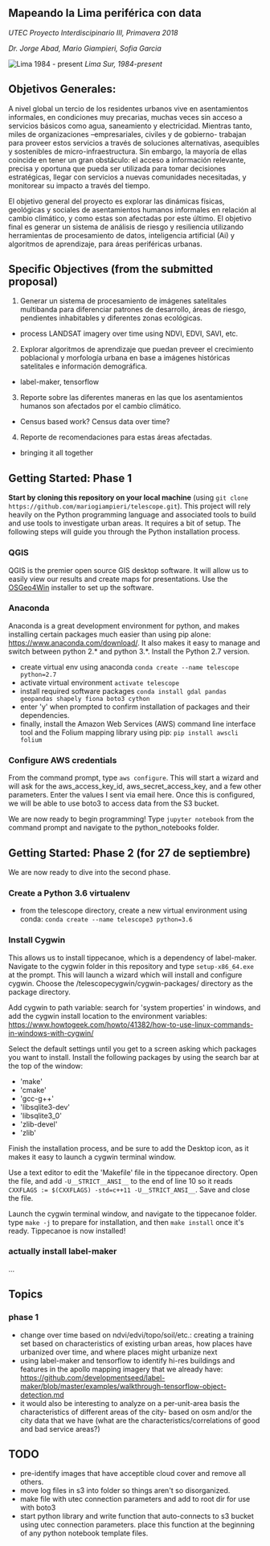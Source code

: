 ## Mapeando la Lima periférica con data ##
*UTEC Proyecto Interdiscipinario III, Primavera 2018*

*Dr. Jorge Abad, Mario Giampieri, Sofia Garcia*


![Lima 1984 - present](./img/lima_gif_02s.gif)
*Lima Sur, 1984-present*

## Objetivos Generales:
A nivel global un tercio de los residentes urbanos vive en asentamientos informales, en condiciones muy precarias, muchas veces sin acceso a servicios básicos como agua, saneamiento y electricidad. Mientras tanto, miles de organizaciones –empresariales, civiles y de gobierno- trabajan para proveer estos servicios a través de soluciones alternativas, asequibles y sostenibles de micro-infraestructura. Sin embargo, la mayoría de ellas coincide en tener un gran obstáculo: el acceso a información relevante, precisa y oportuna que pueda ser utilizada para tomar decisiones estratégicas, llegar con servicios a nuevas comunidades necesitadas, y monitorear su impacto a través del tiempo.

El objetivo general del proyecto es explorar las dinámicas físicas, geológicas y sociales de asentamientos humanos informales en relación al cambio climático, y como estas son afectadas por este último. El objetivo final es generar un sistema de análisis de riesgo y resiliencia utilizando herramientas de procesamiento de datos, inteligencia artificial (Ai) y algoritmos de aprendizaje, para áreas periféricas urbanas.

## Specific Objectives (from the submitted proposal)
1. Generar un sistema de procesamiento de imágenes satelitales multibanda para diferenciar patrones de desarrollo, áreas de riesgo, pendientes inhabitables y diferentes zonas ecológicas.
  - process LANDSAT imagery over time using NDVI, EDVI, SAVI, etc.

2. Explorar algoritmos de aprendizaje que puedan preveer el crecimiento poblacional y morfología urbana en base a imágenes históricas satelitales e información demográfica.
  - label-maker, tensorflow

3. Reporte sobre las diferentes maneras en las que los asentamientos humanos son afectados por el cambio climático.
  - Census based work? Census data over time?
  
4. Reporte de recomendaciones para estas áreas afectadas.
  - bringing it all together
  
## Getting Started: Phase 1
**Start by cloning this repository on your local machine** (using `git clone  https://github.com/mariogiampieri/telescope.git`).
This project will rely heavily on the Python programming language and associated tools to build and use tools to investigate urban areas. It requires a bit of setup. The following steps will guide you through the Python installation process.

### QGIS
QGIS is the premier open source GIS desktop software. It will allow us to easily view our results and create maps for presentations. Use the [OSGeo4Win](https://trac.osgeo.org/osgeo4w/) installer to set up the software.

### Anaconda
Anaconda is a great development environment for python, and makes installing certain packages much easier than using pip alone: https://www.anaconda.com/download/. It also makes it easy to manage and switch between python 2.* and python 3.*. Install the Python 2.7 version.

- create virtual env using anaconda
`conda create --name telescope python=2.7`
- activate virtual environment
`activate telescope`
- install required software packages
`conda install gdal pandas geopandas shapely fiona boto3 cython`
- enter 'y' when prompted to confirm installation of packages and their dependencies.
- finally, install the Amazon Web Services (AWS) command line interface tool and the Folium mapping library using pip:
`pip install awscli folium`

### Configure AWS credentials
From the command prompt, type `aws configure`. This will start a wizard and will ask for the aws_access_key_id, aws_secret_access_key, and a few other parameters. Enter the values I sent via email here. Once this is configured, we will be able to use boto3 to access data from the S3 bucket.

We are now ready to begin programming! Type `jupyter notebook` from the command prompt and navigate to the python_notebooks folder.

## Getting Started: Phase 2 (for 27 de septiembre)
We are now ready to dive into the second phase.

### Create a Python 3.6 virtualenv
- from the telescope directory, create a new virtual environment using conda:
`conda create --name telescope3 python=3.6`

### Install Cygwin
This allows us to install tippecanoe, which is a dependency of label-maker. Navigate to the cygwin folder in this repository and type `setup-x86_64.exe` at the prompt. This will launch a wizard which will install and configure cygwin. Choose the /telescopecygwin/cygwin-packages/ directory as the package directory.

Add cygwin to path variable: search for 'system properties' in windows, and add the cygwin install location to the environment variables: https://www.howtogeek.com/howto/41382/how-to-use-linux-commands-in-windows-with-cygwin/

Select the default settings until you get to a screen asking which packages you want to install. Install the following packages by using the search bar at the top of the window:
- 'make'
- 'cmake'
- 'gcc-g++'
- 'libsqlite3-dev'
- 'libsqlite3_0'
- 'zlib-devel'
- 'zlib'

Finish the installation process, and be sure to add the Desktop icon, as it makes it easy to launch a cygwin terminal window.

Use a text editor to edit the 'Makefile' file in the tippecanoe directory. Open the file, and add `-U__STRICT__ANSI__` to the end of line 10 so it reads `CXXFLAGS := $(CXXFLAGS) -std=c++11 -U__STRICT_ANSI__`. Save and close the file.

Launch the cygwin terminal window, and navigate to the tippecanoe folder. type `make -j` to prepare for installation, and then `make install` once it's ready. Tippecanoe is now installed!

### actually install label-maker
...

## Topics
### phase 1
- change over time based on ndvi/edvi/topo/soil/etc.: creating a training set based on characteristics of existing urban areas, how places have urbanized over time, and where places might urbanize next
- using label-maker and tensorflow to identify hi-res buildings and features in the apollo mapping imagery that we already have: https://github.com/developmentseed/label-maker/blob/master/examples/walkthrough-tensorflow-object-detection.md
- it would also be interesting to analyze on a per-unit-area basis the characteristics of different areas of the city- based on osm and/or the city data that we have (what are the characteristics/correlations of good and bad service areas?)

## TODO
- pre-identify images that have acceptible cloud cover and remove all others.
- move log files in s3 into folder so things aren't so disorganized.
- make file with utec connection parameters and add to root dir for use with boto3
- start python library and write function that auto-connects to s3 bucket using utec connection parameters. place this function at the beginning of any python notebook template files.
